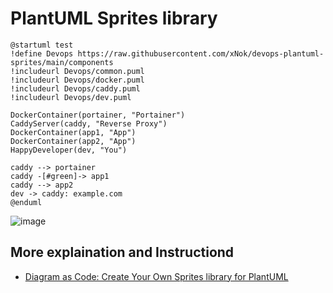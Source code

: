 # PlantUML Sprites library

```plantuml
@startuml test
!define Devops https://raw.githubusercontent.com/xNok/devops-plantuml-sprites/main/components
!includeurl Devops/common.puml
!includeurl Devops/docker.puml
!includeurl Devops/caddy.puml
!includeurl Devops/dev.puml

DockerContainer(portainer, "Portainer")
CaddyServer(caddy, "Reverse Proxy")
DockerContainer(app1, "App")
DockerContainer(app2, "App")
HappyDeveloper(dev, "You")

caddy --> portainer
caddy -[#green]-> app1
caddy --> app2
dev -> caddy: example.com
@enduml
```

![image](https://github.com/xNok/devops-plantuml-sprites/assets/9772542/970317df-7e2a-4f73-90a1-14578fc186ff)


## More explaination and Instructiond

* [Diagram as Code: Create Your Own Sprites library for PlantUML](https://itnext.io/diagram-as-code-create-your-own-sprites-library-for-plantuml-f8cffb83b038?sk=6f00eb768757b8357ee538bc78f195dd)
